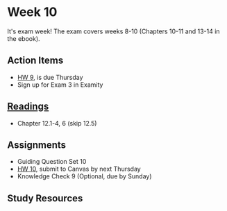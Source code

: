 # Week 10

It's exam week!  The exam covers weeks 8-10 (Chapters 10-11 and 13-14 in the ebook).

 

## Action Items
* [HW 9](https://genchem.science.psu.edu/homework-9-wc-summer), is due Thursday
* Sign up for Exam 3 in Examity



## [Readings](https://genchem.science.psu.edu)
* Chapter 12.1-4, 6 (skip 12.5)


## Assignments

- Guiding Question Set 10 
- [HW 10](https://genchem.science.psu.edu/homework-10-wc-summer), submit to Canvas by next Thursday
- Knowledge Check 9 (Optional, due by Sunday)



## Study Resources












<houck-math> </houck-math>